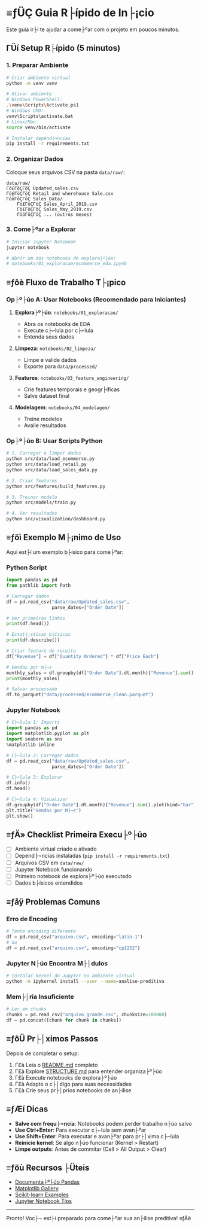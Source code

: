﻿# ≡ƒÜÇ Guia R├ípido de In├¡cio

Este guia ir├í te ajudar a come├ºar com o projeto em poucos minutos.

## ΓÜí Setup R├ípido (5 minutos)

### 1. Preparar Ambiente

```bash
# Criar ambiente virtual
python -m venv venv

# Ativar ambiente
# Windows PowerShell:
.\venv\Scripts\Activate.ps1
# Windows CMD:
venv\Scripts\activate.bat
# Linux/Mac:
source venv/bin/activate

# Instalar depend├¬ncias
pip install -r requirements.txt
```

### 2. Organizar Dados

Coloque seus arquivos CSV na pasta `data/raw/`:

```
data/raw/
Γö£ΓöÇΓöÇ Updated_sales.csv
Γö£ΓöÇΓöÇ Retail and wherehouse Sale.csv
ΓööΓöÇΓöÇ Sales_Data/
    Γö£ΓöÇΓöÇ Sales_April_2019.csv
    Γö£ΓöÇΓöÇ Sales_May_2019.csv
    ΓööΓöÇΓöÇ ... (outros meses)
```

### 3. Come├ºar a Explorar

```bash
# Iniciar Jupyter Notebook
jupyter notebook

# Abrir um dos notebooks de explora├º├úo:
# notebooks/01_exploracao/ecommerce_eda.ipynb
```

## ≡ƒôè Fluxo de Trabalho T├¡pico

### Op├º├úo A: Usar Notebooks (Recomendado para Iniciantes)

1. **Explora├º├úo**: `notebooks/01_exploracao/`
   - Abra os notebooks de EDA
   - Execute c├⌐lula por c├⌐lula
   - Entenda seus dados

2. **Limpeza**: `notebooks/02_limpeza/`
   - Limpe e valide dados
   - Exporte para `data/processed/`

3. **Features**: `notebooks/03_feature_engineering/`
   - Crie features temporais e geogr├íficas
   - Salve dataset final

4. **Modelagem**: `notebooks/04_modelagem/`
   - Treine modelos
   - Avalie resultados

### Op├º├úo B: Usar Scripts Python

```bash
# 1. Carregar e limpar dados
python src/data/load_ecommerce.py
python src/data/load_retail.py
python src/data/load_sales_data.py

# 2. Criar features
python src/features/build_features.py

# 3. Treinar modelo
python src/models/train.py

# 4. Ver resultados
python src/visualization/dashboard.py
```

## ≡ƒöì Exemplo M├¡nimo de Uso

Aqui est├í um exemplo b├ísico para come├ºar:

### Python Script

```python
import pandas as pd
from pathlib import Path

# Carregar dados
df = pd.read_csv("data/raw/Updated_sales.csv", 
                 parse_dates=["Order Date"])

# Ver primeiras linhas
print(df.head())

# Estat├¡sticas b├ísicas
print(df.describe())

# Criar feature de receita
df["Revenue"] = df["Quantity Ordered"] * df["Price Each"]

# Vendas por m├¬s
monthly_sales = df.groupby(df["Order Date"].dt.month)["Revenue"].sum()
print(monthly_sales)

# Salvar processado
df.to_parquet("data/processed/ecommerce_clean.parquet")
```

### Jupyter Notebook

```python
# C├⌐lula 1: Imports
import pandas as pd
import matplotlib.pyplot as plt
import seaborn as sns
%matplotlib inline

# C├⌐lula 2: Carregar dados
df = pd.read_csv("data/raw/Updated_sales.csv", 
                 parse_dates=["Order Date"])

# C├⌐lula 3: Explorar
df.info()
df.head()

# C├⌐lula 4: Visualizar
df.groupby(df["Order Date"].dt.month)["Revenue"].sum().plot(kind="bar")
plt.title("Vendas por M├¬s")
plt.show()
```

## ≡ƒÄ» Checklist Primeira Execu├º├úo

- [ ] Ambiente virtual criado e ativado
- [ ] Depend├¬ncias instaladas (`pip install -r requirements.txt`)
- [ ] Arquivos CSV em `data/raw/`
- [ ] Jupyter Notebook funcionando
- [ ] Primeiro notebook de explora├º├úo executado
- [ ] Dados b├ísicos entendidos

## ≡ƒåÿ Problemas Comuns

### Erro de Encoding

```python
# Tente encoding diferente
df = pd.read_csv("arquivo.csv", encoding="latin-1")
# ou
df = pd.read_csv("arquivo.csv", encoding="cp1252")
```

### Jupyter N├úo Encontra M├│dulos

```bash
# Instalar kernel do Jupyter no ambiente virtual
python -m ipykernel install --user --name=analise-preditiva
```

### Mem├│ria Insuficiente

```python
# Ler em chunks
chunks = pd.read_csv("arquivo_grande.csv", chunksize=100000)
df = pd.concat([chunk for chunk in chunks])
```

## ≡ƒôÜ Pr├│ximos Passos

Depois de completar o setup:

1. Γ£à Leia o [README.md](README.md) completo
2. Γ£à Explore [STRUCTURE.md](STRUCTURE.md) para entender organiza├º├úo
3. Γ£à Execute notebooks de explora├º├úo
4. Γ£à Adapte o c├│digo para suas necessidades
5. Γ£à Crie seus pr├│prios notebooks de an├ílise

## ≡ƒÆí Dicas

- **Salve com frequ├¬ncia**: Notebooks podem perder trabalho n├úo salvo
- **Use Ctrl+Enter**: Para executar c├⌐lula sem avan├ºar
- **Use Shift+Enter**: Para executar e avan├ºar para pr├│xima c├⌐lula
- **Reinicie kernel**: Se algo n├úo funcionar (Kernel > Restart)
- **Limpe outputs**: Antes de commitar (Cell > All Output > Clear)

## ≡ƒöù Recursos ├Üteis

- [Documenta├º├úo Pandas](https://pandas.pydata.org/docs/)
- [Matplotlib Gallery](https://matplotlib.org/stable/gallery/)
- [Scikit-learn Examples](https://scikit-learn.org/stable/auto_examples/)
- [Jupyter Notebook Tips](https://jupyter-notebook.readthedocs.io/)

---

Pronto! Voc├¬ est├í preparado para come├ºar sua an├ílise preditiva! ≡ƒÄë

